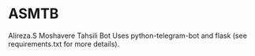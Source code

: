 # ASMTB
Alireza.S Moshavere Tahsili Bot
Uses python-telegram-bot and flask (see requirements.txt for more details).

